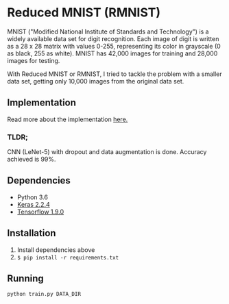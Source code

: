 # Reduced MNIST (RMNIST)

MNIST ("Modified National Institute of Standards and Technology") is a widely available data set for digit recognition. Each image of digit is written as a 28 x 28 matrix with values 0-255, representing its color in grayscale (0 as black, 255 as white). MNIST has 42,000 images for training and 28,000 images for testing.

With Reduced MNIST or RMNIST, I tried to tackle the problem with a smaller data set, getting only 10,000 images from the original data set.

## Implementation
Read more about the implementation [here.](https://docs.google.com/document/d/127iTGWeFwMHHneBrBLsP6x3m9-XB_Aa9mE1Fliw7NSw/edit?usp=sharing)

### TLDR;
CNN (LeNet-5) with dropout and data augmentation is done. Accuracy achieved is 99%.


## Dependencies
* Python 3.6
* [Keras 2.2.4](https://keras.io/)
* [Tensorflow 1.9.0](https://www.tensorflow.org/)

## Installation
1. Install dependencies above
2. `$ pip install -r requirements.txt`

## Running
```
python train.py DATA_DIR
```
